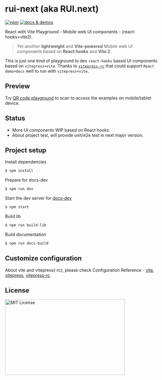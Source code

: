 # rui-next (aka RUI.next)

[![npm](https://img.shields.io/npm/v/rui-next)](https://www.npmjs.com/package/rui-next) <a href="https://nikoni.top/rui-next/docs/" target="_blank"><img src="https://img.shields.io/static/v1?label=&message=docs%20%26%20demos&color=3366cc" alt="docs & demos" /></a>

React with Vite Playground - Mobile web UI components - (react-hooks+vite2).

> Yet another **lightweight** and **Vite-powered** Mobile web UI components based on **React hooks** and **Vite 2**.

This is just one kind of playground to dev `react-hooks` based UI components based on `vitepress+vite`. Thanks to [`vitepress-rc`](https://github.com/cvnine/vitepress-rc) that could support `React demo+docs` well to run with `vitepress+vite`.

## Preview

Try [QR code playground](https://nikoni.top/rui-next/docs/components/qr-code/demo/index.html) to scan to access the examples on mobile/tablet device.

## Status

- More UI components WIP based on React hooks.
- About project test, will provide unit/e2e test in next major version.

## Project setup

Install dependencies

```bash
$ npm install
```

Prepare for docs-dev

```bash
$ npm run dev
```

Start the dev server for [docs-dev](http://localhost:3000/rui-next/docs/)

```bash
$ npm start
```

Build lib

```bash
$ npm run build-lib
```

Build documentation

```bash
$ npm run docs-build
```

## Customize configuration

About vite and vitepress(-rc), please check Configuration Reference - [vite](https://vitejs.dev/config/), [vitepress](https://vitepress.vuejs.org), [vitepress-rc](https://github.com/cvnine/vitepress-rc).

## License

<img src="https://nikoni.top/images/niko-mit-react.png" alt="MIT License" width="396" height="250"/>
